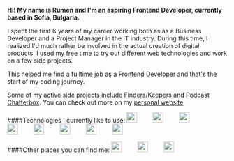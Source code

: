 **Hi! My name is Rumen and I'm an aspiring Frontend Developer, currently based in Sofia, Bulgaria.**

I spent the first 6 years of my career working both as as a Business Developer and a Project Manager in the IT industry. During this time, I realized I'd much rather be involved in the actual creation of digital products. I used my free time to try out different web technologies and work on a few side projects. 

This helped me find a fulltime job as a Frontend Developer and that's the start of my coding journey. 

Some of my active side projects include [Finders/Keepers](http://finderskeepers.pro) and [Podcast Chatterbox](https://pdocastchatterbox.com). You can check out more on my [personal website](https://rmanev.com).

####Technologies I currently like to use: 
<img src="https://simpleicons.org/icons/html5.svg" width="24" height="24" style="margin-right: 2rem"/>
<img src="https://simpleicons.org/icons/css3.svg" width="24" height="24" style="margin-right: 2rem"/>
<img src="https://simpleicons.org/icons/javascript.svg" width="24" height="24" style="margin-right: 2rem"/>
<img src="https://simpleicons.org/icons/react.svg" width="24" height="24" style="margin-right: 2rem"/>
<img src="https://simpleicons.org/icons/angular.svg" width="24" height="24" style="margin-right: 2rem"/>
<img src="https://simpleicons.org/icons/graphql.svg" width="24" height="24" style="margin-right: 2rem"/>
<img src="https://simpleicons.org/icons/mongodb.svg" width="24" height="24" style="margin-right: 2rem"/>
<img src="https://simpleicons.org/icons/amazonaws.svg" width="24" height="24" style="margin-right: 2rem"/>

####Other places you can find me: 
[<img src="https://simpleicons.org/icons/twitter.svg" width="24" height="24" style="margin-right: 2rem"/>](https://twitter.com/room_n)
[<img src="https://simpleicons.org/icons/medium.svg" width="24" height="24" style="margin-right: 2rem"/>](https://medium.com/@room_n)
[<img src="https://simpleicons.org/icons/linkedin.svg" width="24" height="24" style="margin-right: 2rem"/>](https://linkedin.com/in/rmanev)